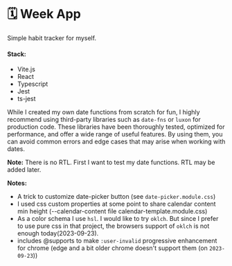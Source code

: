 # 🗓️ Week App

Simple habit tracker for myself.

#### Stack:

- Vite.js
- React
- Typescript
- Jest
- ts-jest

While I created my own date functions from scratch for fun, I highly recommend using third-party libraries such as
`date-fns` or `luxon` for production code. These libraries have been thoroughly tested, optimized for performance, and
offer a wide range of useful features. By using them, you can avoid common errors and edge cases that may arise when
working with dates.

**Note:** There is no RTL. First I want to test my date functions. RTL may be added later.

**Notes:**

- A trick to customize date-picker button (see `date-picker.module.css`)
- I used css custom properties at some point to share calendar content min height (--calendar-content file calendar-template.module.css)
- As a color schema I use `hsl`. I would like to try `oklch`. But since I prefer to use pure css in that project, the browsers support of `oklch` is not enough today(2023-09-23).
- includes @supports to make `:user-invalid` progressive enhancement for chrome (edge and a bit older chrome doesn't support them (on `2023-09-23`))
